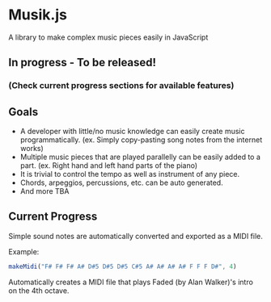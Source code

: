 # Musik.js
A library to make complex music pieces easily in JavaScript

## In progress - To be released! 
### (Check current progress sections for available features)

## Goals
- A developer with little/no music knowledge can easily create music programmatically. (ex. Simply copy-pasting song notes from the internet works)
- Multiple music pieces that are played parallelly can be easily added to a part. (ex. Right hand and left hand parts of the piano)
- It is  trivial to control the tempo as well as instrument of any piece.
- Chords, arpeggios, percussions, etc. can be auto generated.
- And more TBA

## Current Progress
Simple sound notes are automatically converted and exported as a MIDI file.

Example: 

``` JavaScript
makeMidi("F# F# F# A# D#5 D#5 D#5 C#5 A# A# A# A# F F F D#", 4)
```

Automatically creates a MIDI file that plays Faded (by Alan Walker)'s intro on the 4th octave.
